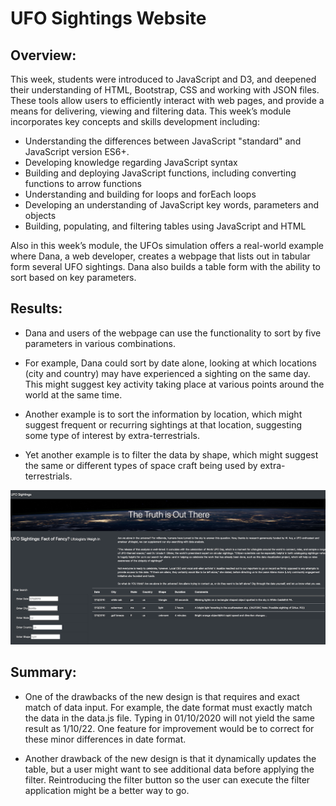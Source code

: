# UFO Sightings Website

## Overview:

This week, students were introduced to JavaScript and D3, and deepened their understanding of HTML, Bootstrap, CSS and working with JSON files. These tools allow users to efficiently interact with web pages, and provide a means for delivering, viewing and filtering data. This week’s module incorporates key concepts and skills development including:
- Understanding the differences between JavaScript "standard" and JavaScript version ES6+.
- Developing knowledge regarding JavaScript syntax
- Building and deploying JavaScript functions, including converting functions to arrow functions
- Understanding and building for loops and forEach loops
- Developing an understanding of JavaScript key words, parameters and objects
- Building, populating, and filtering tables using JavaScript and HTML

Also in this week’s module, the UFOs simulation offers a real-world example where Dana, a web developer, creates a webpage that lists out in tabular form several UFO sightings. Dana also builds a table form with the ability to sort based on key parameters.


## Results: 

- Dana and users of the webpage can use the functionality to sort by five parameters in various combinations.

- For example, Dana could sort by date alone, looking at which locations (city and country) may have experienced a sighting on the same day. This might suggest key activity taking place at various points around the world at the same time.

- Another example is to sort the information by location, which might suggest frequent or recurring sightings at that location, suggesting some type of interest by extra-terrestrials.

- Yet another example is to filter the data by shape, which might suggest the same or different types of space craft being used by extra-terrestrials.  

![](https://github.com/vjtrom/UFOs/blob/main/images/image%201_a.png)

## Summary:  

- One of the drawbacks of the new design is that requires and exact match of data input. For example, the date format must exactly match the data in the data.js file. Typing in  01/10/2020 will not yield the same result as 1/10/22. One feature for improvement would be to correct for these minor differences in date format. 

- Another drawback of the new design is that it dynamically updates the table, but a user might want to see additional data before applying the filter. Reintroducing the filter button so the user can execute the filter application might be a better way to go. 

